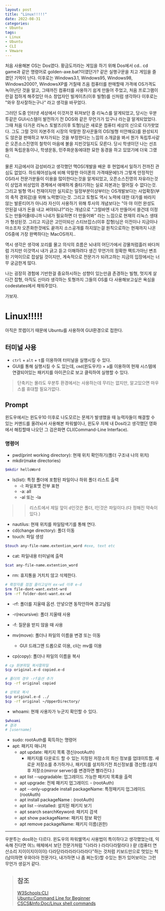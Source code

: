 ```yaml
---
layout: post
title: "Linux!!!!!"
date: 2022-08-31
categories:
- Ubuntu
tags:
- Linux
- Ubuntu
- CLI
- Vmware
---
```


처음 사용해본 OS는 Dos였다. 황금도끼라는 게임을 하기 위해 Dos에서 cd.. cd game과 같은 명령어로 golden-axe.bat?이였던가? 같은 실행구문을 치고 게임을 즐겼던 기억이 난다. 이후로는 Windows3.1, Windows95, Windows98, Windows2000?, WindowsXP를 거칠때 즈음 컴퓨터를 판매할때 가격에 OS가격도 녹아난단 것을 알고, 그때까진 컴퓨터를 사용하기 쉽게 만들어 주었고, 처음 프로그램이란걸 접하게 해주었던 마소 창업자인 빌게이츠(이후 빌형)를 신처럼 생각하다 이후로는 "와우 장사잘하는구나" 라고 생각을 바꾸었다. 

그러던 도중 인터넷 세상에서 이것저것 뒤져보던 중 리눅스를 알게되었고, 당시는 우분투같은 GUI시스템이 발전하기 전 DOS와 같은 무언가가 있구나 라는걸 알게되었었다. 그때 처음 다가온 리눅스 토발즈(이후 토형)님은 새로운 컴퓨터 세상의 신으로 다가왓었다. 그도 그럴 것이 자본주의 시장의 악랄한 장사꾼들의 OS(빌형 미안해요)를 완성되지도 않은걸 판매하고 부자가되는 것을 부정한다는 느낌의 소개글을 봐서 뭔가 독립투사같은 오픈소스진영의 철학이 마음에 불을 지핀것일지도 모른다. 당시 학생이던 나는 선조들의 독립운동이나, 학생운동, 민주화운동에대한 묘한 동경을 하고 있었기에 더욱 그랬다.

물론 지금에서야 감성비라고 생각했던 맥OS(개발을 배운 후 현업에서 일하기 전까진 관심도 없었다. 하드웨어성능에 비해 악랄한 아이폰의 가격때문에!)가 그렇게 안정적인 OS라서 전문가분들이 이용을 많이한다는것을 알게되었고, 오픈소스진영의 자유라는것이 상업과 비상업의 경계에서 애매하게 줄타기하는 실로 자본과는 멀어질 수 없다는것. 그리고 빌형 역시 천재이지만 실지로는 일정부분이상부터는 OS개발보다는 사업확장(부의 축적 경외감)을 위해 노력했다는것. 그리고 토형도 역시 노력에 대한 대가를 바라지 않는 발룬티어가 아니라 자신이 사용하기 위해 투사의 개념보다는 "아 야 이런 완성도 안된걸 내가 돈을 내고 써야되냐?"라는 개념으로 "그럴바엔 내가 만들어서 쓸건데 이정도는 만들어줄테니까 니네가 필요하면 더 만들어봐" 라는 느낌으로 현재의 리눅스 생태가 형성된것. 그리고 지금은 고인이되신 스티브잡스(이후 잡형)님은 이전이나 지금이나 마소조차 오픈화한것에도 끝까지 소스공개를 하지않는걸 원칙으로하는 현재까지 나온 OS중에 가장 완벽하다는 MacOS까지..

역시 생각은 생각에 꼬리를 물고 의식의 흐름은 뇌내의 어딘가에서 강물처럼흘러 바다처럼 가지만 이것역시 내가 긁고 듣고 이해하려다 생긴 무언가의 정확한 팩트가아닌 변조된 기억이므로 잡설일 것이지만, 계속적으로 전문가가 되려고하는 지금의 입장에서는 너무 궁금한게 많다.

나는 굉장히 경험에 기반한걸 중요하시하는 성향이 있는만큼 존경하는 빌형, 멋지게 살다간 잡형, 아직도 신이라 생각하는 토형까지 그들의 OS를 다 사용해보고싶은 욕심을 codestates에서 채워주었다.

가보자.

# Linux!!!!!
아직은 쪼렙이기 때문에 Ubuntu를 사용하여 GUI환경으로 접한다.

## 터미널 사용
- `ctrl` + `alt` + `t`를 이용하여 터미널을 실행시킬 수 있다. 
- GUI를 통해 실행시킬 수 도 있는데, `cmd`(윈도우키) + `a`를 이용하여 현재 시스템에 연결되어있는 패키지를 아이콘으로 보고 클릭하여 실행할 수 있다.
> 단축키는 몰라도 우분투 환경에서는 사용하는데 무리는 없지만, 알고있으면 마우스를 휴대할 필요가없다.

## Prompt
윈도우에서는 윈도우10 이후로 나도모르는 문제가 발생했을 때 능력자들이 해결할 수 있는 커맨드를 올려놔서 사용해본 파워쉘이나, 윈도우 자체 내 Dos라고 생각했던 영화에서 해킹할때 나오던 그 검은화면 CLI(Command-Line Interface).

### 명령어
- pwd(print working directory): 현재 위치 확인하기(폴더 구조내 나의 위치)
- mkdir(make directories)

```bash
$mkdir helloWord
```
- ls(list): 특정 폴더에 포함된 파일이나 하위 폴더 리스트 출력
  - -l: 파일포멧 전부 표현
  - -a: all
  - -al 또는 -la

> > 리스트에서 제일 앞이 d인것은 폴더, l인것은 파일이다.(다 정해진 약속이 있다.)

- nautilus: 현재 위치를 파일탐색기를 통해 연다.
- cd(change directory): 폴더 이동
- touch: 파일 생성

```bash
$touch any-file-name.extention_word #exe, text etc
```

- cat: 파일내용 터미널에 출력

```bash
$cat any-file-name.extention_word
```

- rm: 휴지통을 거치치 않고 삭제한다.

```bash
# 확장자를 점점 줄이고싶어 ex-wd 이후 e-d
$rm file-dont-want.extnt-wrd
$rm -rf folder-dont-want.ex-wd
```
  - -rf: 폴더를 지울때 옵션. 안넣으면 동작안하며 경고날림
  - -r(recursive): 폴더 지울때 사용
  - -f: 질문을 받지 않을 때 사용

- mv(move): 폴더나 파일의 이름을 변경 또는 이동
  - GUI 드래그앤 드롭으로 이용, cli는 mv를 이용
- cp(copy): 폴더나 파일의 이름을 복사

```bash
# cp 원본파일 복사할파일
$cp original.e-d copied.e-d

# 폴더의 경우 -rf옵션 추가
$cp -rf original copied

# 상위로 복사
$cp original.e-d ../
$cp -rf original ~/UpperDirectory/
```

- whoami: 현재 사용자가 누군지 확인할 수 있다.
```bash
$whoami
# 결과
# [username]
```

- sudo: rootAuth를 획득하는 명령어
- apt: 패키지 매니저
  - apt update: 패키지 목록 갱신(rootAuth)
    - 패키지를 다운로드 할 수 있는 지정된 저장소의 최신 정보를 업데이트함. 새로운 저장소를 추가하거나, 패키지를 설치하기전 최신정보를 갱신함.(설치 후 저장소(mirror server)를 변경하면 빨라진다.)
  - apt list --upgradable: 업그레이드 가능한 패키지 목록을 출력
  - apt upgrade: 전체 패키지 업그레이드 - (rootAuth)
  - apt --only-upgrade install packageName: 특정패키지 업그레이드(rootAuth)
  - apt install packageName : (rootAuth)
  - apt list --installed: 설치된 패키지 보기
  - apt search searchKeyword: 패키지 검색
  - apt show packageName: 패키지 정보 확인
  - apt remove packageName: 패키지 이름(권한)

---
우분투는 dos와는 다르다. 윈도우의 파워쉘역시 사용법이 특이하다고 생각했었는데, 익숙해 진다면 여느 매체에서 보던 전문가처럼 "다라라ㅏ라라다라랄라다ㅏ랃 (컴퓨터 연산소리 지이이지이이이) 다라닫라라라라다라라다"하는 것처럼 키보드만으로 멋있는 척(남이하면 우와아아 전문가다, 내가하면 나 좀 쩌는듯)할 수있는 뭔가 있어보이는 그런 무언가 생길거 같다.
> ## 참조
> [W3Schools:CLI](https://www.w3schools.com/whatis/whatis_cli.asp)   
> [Ubuntu:Command Line for Beginner](https://ubuntu.com/tutorials/command-line-for-beginners#1-overview)   
> [CSCS&Info:Doc/Linux shell commands](https://docs.cs.cf.ac.uk/notes/linux-shell-commands/)